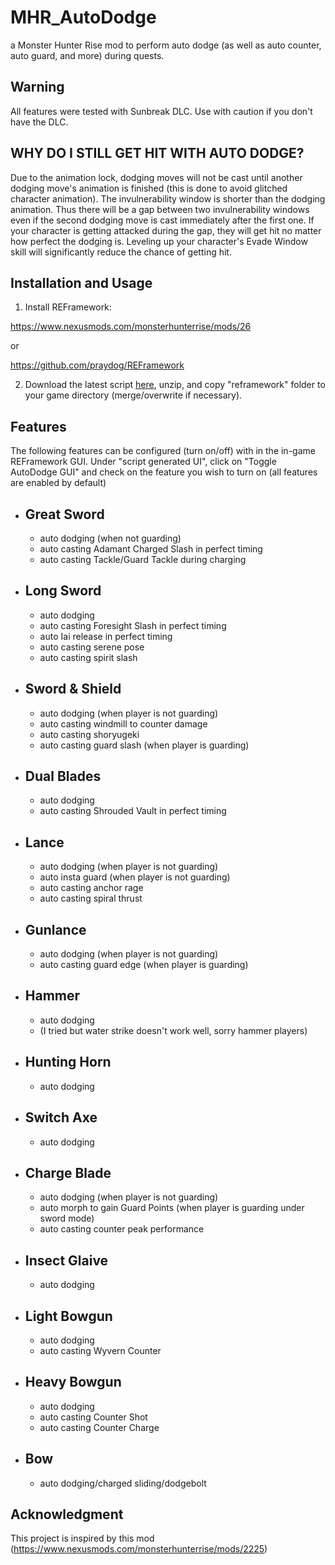 # MHR_AutoDodge

a Monster Hunter Rise mod to perform auto dodge (as well as auto counter, auto guard, and more) during quests.


## Warning

All features were tested with Sunbreak DLC. Use with caution if you don't have the DLC.

## WHY DO I STILL GET HIT WITH AUTO DODGE?

Due to the animation lock, dodging moves will not be cast until another dodging move's animation is finished (this is done to avoid glitched character animation). The invulnerability window is shorter than the dodging animation. Thus there will be a gap between two invulnerability windows even if the second dodging move is cast immediately after the first one. If your character is getting attacked during the gap, they will get hit no matter how perfect the dodging is. Leveling up your character's Evade Window skill will significantly reduce the chance of getting hit. 

## Installation and Usage

1. Install REFramework:

https://www.nexusmods.com/monsterhunterrise/mods/26

or 

https://github.com/praydog/REFramework

2. Download the latest script <a href="https://www.nexusmods.com/monsterhunterrise/mods/3200">here</a>, unzip, and copy "reframework" folder to your game directory (merge/overwrite if necessary).

## Features

The following features can be configured (turn on/off) with in the in-game REFramework GUI. Under "script generated UI", click on "Toggle AutoDodge GUI" and check on the feature you wish to turn on (all features are enabled by default)

- Great Sword
  - 
  - auto dodging (when not guarding)
  - auto casting Adamant Charged Slash in perfect timing
  - auto casting Tackle/Guard Tackle during charging
- Long Sword
  - 
  - auto dodging
  - auto casting Foresight Slash in perfect timing
  - auto Iai release in perfect timing
  - auto casting serene pose
  - auto casting spirit slash
- Sword & Shield
  - 
  - auto dodging (when player is not guarding)
  - auto casting windmill to counter damage
  - auto casting shoryugeki
  - auto casting guard slash (when player is guarding)
- Dual Blades
  - 
  - auto dodging
  - auto casting Shrouded Vault in perfect timing
- Lance
  - 
  - auto dodging (when player is not guarding)
  - auto insta guard (when player is not guarding)
  - auto casting anchor rage
  - auto casting spiral thrust
- Gunlance
  - 
  - auto dodging (when player is not guarding)
  - auto casting guard edge (when player is guarding)
- Hammer
  - 
  - auto dodging
  - (I tried but water strike doesn't work well, sorry hammer players)
- Hunting Horn
  - 
  - auto dodging
- Switch Axe
  - 
  - auto dodging
- Charge Blade
  - 
  - auto dodging (when player is not guarding)
  - auto morph to gain Guard Points (when player is guarding under sword mode) 
  - auto casting counter peak performance
- Insect Glaive
  - 
  - auto dodging
- Light Bowgun
  - 
  - auto dodging
  - auto casting Wyvern Counter
- Heavy Bowgun
  - 
  - auto dodging
  - auto casting Counter Shot
  - auto casting Counter Charge
- Bow
  - 
  - auto dodging/charged sliding/dodgebolt

## Acknowledgment
This project is inspired by this mod (https://www.nexusmods.com/monsterhunterrise/mods/2225)
